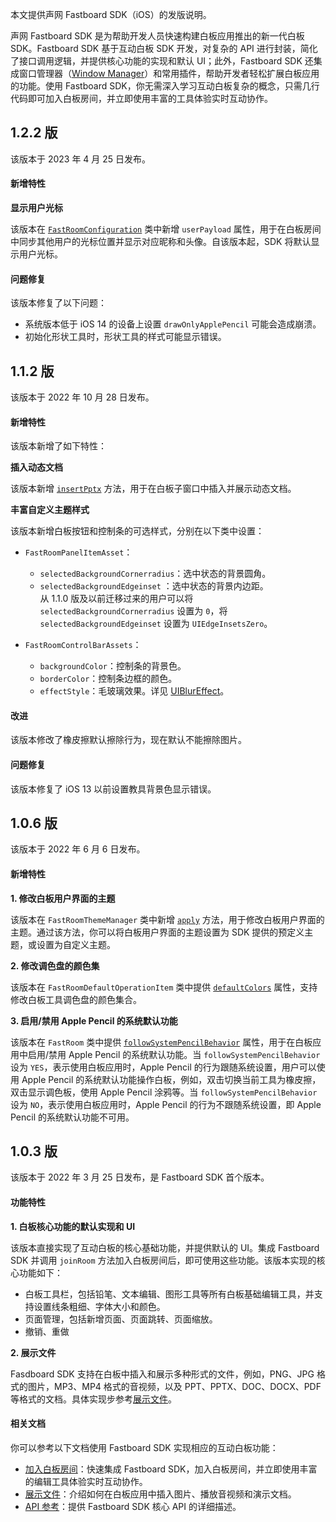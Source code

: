 本文提供声网 Fastboard SDK（iOS）的发版说明。

声网 Fastboard SDK 是为帮助开发人员快速构建白板应用推出的新一代白板 SDK。Fastboard SDK 基于互动白板 SDK 开发，对复杂的 API 进行封装，简化了接口调用逻辑，并提供核心功能的实现和默认 UI；此外，Fastboard SDK 还集成窗口管理器（[Window Manager](https://github.com/netless-io/window-manager)）和常用插件，帮助开发者轻松扩展白板应用的功能。使用 Fastboard SDK，你无需深入学习互动白板复杂的概念，只需几行代码即可加入白板房间，并立即使用丰富的工具体验实时互动协作。

## 1.2.2 版

该版本于 2023 年 4 月 25 日发布。

#### 新增特性

**显示用户光标**

该版本在 [`FastRoomConfiguration`](https://docs.agora.io/cn/whiteboard/fastboard_api_ios?platform=iOS#fastroomconfiguration) 类中新增 `userPayload` 属性，用于在白板房间中同步其他用户的光标位置并显示对应昵称和头像。自该版本起，SDK 将默认显示用户光标。

#### 问题修复

该版本修复了以下问题：

- 系统版本低于 iOS 14 的设备上设置 `drawOnlyApplePencil` 可能会造成崩溃。
- 初始化形状工具时，形状工具的样式可能显示错误。

## 1.1.2 版

该版本于 2022 年 10 月 28 日发布。

#### 新增特性

该版本新增了如下特性：

**插入动态文档**

该版本新增 [`insertPptx`](https://docs.agora.io/cn/whiteboard/fastboard_api_ios?platform=iOS#insertpptx) 方法，用于在白板子窗口中插入并展示动态文档。

**丰富自定义主题样式**

该版本新增白板按钮和控制条的可选样式，分别在以下类中设置：

- `FastRoomPanelItemAsset`：
  - `selectedBackgroundCornerradius`：选中状态的背景圆角。
  - `selectedBackgroundEdgeinset` ：选中状态的背景内边距。
	<div class="alert info">从 1.1.0 版及以前迁移过来的用户可以将 <code>selectedBackgroundCornerradius</code> 设置为 <code>0</code>，将 <code>selectedBackgroundEdgeinset</code> 设置为 <code>UIEdgeInsetsZero</code>。</div>

- `FastRoomControlBarAssets`： 
  - `backgroundColor`：控制条的背景色。
  - `borderColor`：控制条边框的颜色。
  - `effectStyle`：毛玻璃效果。详见 [UIBlurEffect](https://developer.apple.com/documentation/uikit/uiblureffect)。

#### 改进

该版本修改了橡皮擦默认擦除行为，现在默认不能擦除图片。

#### 问题修复

该版本修复了 iOS 13 以前设置教具背景色显示错误。


## 1.0.6 版

该版本于 2022 年 6 月 6 日发布。

#### 新增特性

**1. 修改白板用户界面的主题**

该版本在 `FastRoomThemeManager` 类中新增 [`apply`](https://docs.agora.io/cn/whiteboard/fastboard_api_ios?platform=iOS#apply) 方法，用于修改白板用户界面的主题。通过该方法，你可以将白板用户界面的主题设置为 SDK 提供的预定义主题，或设置为自定义主题。

**2. 修改调色盘的颜色集**

该版本在 `FastRoomDefaultOperationItem` 类中提供 [`defaultColors`](https://docs.agora.io/cn/whiteboard/fastboard_api_ios?platform=iOS#defaultcolors) 属性，支持修改白板工具调色盘的颜色集合。

**3. 启用/禁用 Apple Pencil 的系统默认功能**

该版本在 `FastRoom` 类中提供 [`followSystemPencilBehavior`](https://docs.agora.io/cn/whiteboard/fastboard_api_ios?platform=iOS#followsystempencilbehavior) 属性，用于在白板应用中启用/禁用 Apple Pencil 的系统默认功能。当 `followSystemPencilBehavior` 设为 `YES`，表示使用白板应用时，Apple Pencil 的行为跟随系统设置，用户可以使用 Apple Pencil 的系统默认功能操作白板，例如，双击切换当前工具为橡皮擦，双击显示调色板，使用 Apple Pencil 涂鸦等。当 `followSystemPencilBehavior` 设为 `NO`，表示使用白板应用时，Apple Pencil 的行为不跟随系统设置，即 Apple Pencil 的系统默认功能不可用。

## 1.0.3 版

该版本于 2022 年 3 月 25 日发布，是 Fastboard SDK 首个版本。

#### 功能特性

**1. 白板核心功能的默认实现和 UI**

该版本直接实现了互动白板的核心基础功能，并提供默认的 UI。集成 Fastboard SDK 并调用 `joinRoom` 方法加入白板房间后，即可使用这些功能。该版本实现的核心功能如下：

- 白板工具栏，包括铅笔、文本编辑、图形工具等所有白板基础编辑工具，并支持设置线条粗细、字体大小和颜色。
- 页面管理，包括新增页面、页面跳转、页面缩放。
- 撤销、重做

**2. 展示文件**

Fasdboard SDK 支持在白板中插入和展示多种形式的文件，例如，PNG、JPG 格式的图片，MP3、MP4 格式的音视频，以及 PPT、PPTX、DOC、DOCX、PDF 等格式的文档。具体实现步参考[展示文件](./present_files_ios)。

#### 相关文档

你可以参考以下文档使用 Fastboard SDK 实现相应的互动白板功能：

- [加入白板房间](./join_whiteboard_room_ios_fastboard)：快速集成 Fastboard SDK，加入白板房间，并立即使用丰富的编辑工具体验实时互动协作。
- [展示文件](./present_files_ios)：介绍如何在白板应用中插入图片、播放音视频和演示文档。
- [API 参考](./fastboard_api_ios)：提供 Fastboard SDK 核心 API 的详细描述。